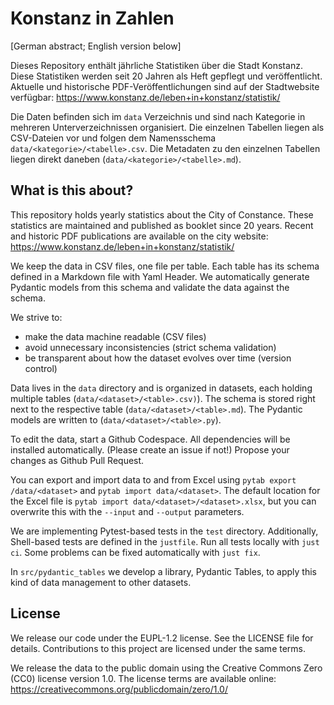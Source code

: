 # Konstanz in Zahlen

[German abstract; English version below]

Dieses Repository enthält jährliche Statistiken über die Stadt Konstanz. Diese
Statistiken werden seit 20 Jahren als Heft gepflegt und veröffentlicht. 
Aktuelle und historische PDF-Veröffentlichungen sind auf der Stadtwebsite
verfügbar: https://www.konstanz.de/leben+in+konstanz/statistik/

Die Daten befinden sich im `data` Verzeichnis und sind nach Kategorie in mehreren
Unterverzeichnissen organisiert. Die einzelnen Tabellen liegen als CSV-Dateien
vor und folgen dem Namensschema `data/<kategorie>/<tabelle>.csv`. Die Metadaten
zu den einzelnen Tabellen liegen direkt daneben (`data/<kategorie>/<tabelle>.md`).

## What is this about?

This repository holds yearly statistics about the City of Constance. These
statistics are maintained and published as booklet since 20 years.
Recent and historic PDF publications are available on the city website:
https://www.konstanz.de/leben+in+konstanz/statistik/

We keep the data in CSV files, one file per table. Each table has its
schema defined in a Markdown file with Yaml Header. We automatically
generate Pydantic models from this schema and validate the data against
the schema.

We strive to:
- make the data machine readable (CSV files)
- avoid unnecessary inconsistencies (strict schema validation)
- be transparent about how the dataset evolves over time (version control)

Data lives in the `data` directory and is organized in datasets, each
holding multiple tables (`data/<dataset>/<table>.csv)`). The schema is
stored right next to the respective table (`data/<dataset>/<table>.md`).
The Pydantic models are written to (`data/<dataset>/<table>.py`).

To edit the data, start a Github Codespace. All dependencies will be
installed automatically. (Please create an issue if not!) Propose your
changes as Github Pull Request.

You can export and import data to and from Excel using `pytab export
/data/<dataset>` and `pytab import data/<dataset>`. The default location
for the Excel file is `pytab import data/<dataset>/<dataset>.xlsx`, but
you can overwrite this with the `--input` and `--output` parameters.

We are implementing Pytest-based tests in the `test` directory.
Additionally, Shell-based tests are defined in the `justfile`. Run all
tests locally with `just ci`. Some problems can be fixed automatically
with `just fix`.

In `src/pydantic_tables` we develop a library, Pydantic Tables, to apply
this kind of data management to other datasets.

## License

We release our code under the EUPL-1.2 license. See the LICENSE file
for details. Contributions to this project are licensed under the same
terms.

We release the data to the public domain using the Creative Commons
Zero (CC0) license version 1.0. The license terms are available online:
https://creativecommons.org/publicdomain/zero/1.0/

